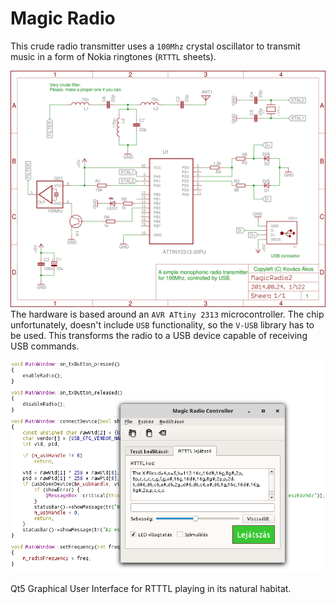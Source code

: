 # Magic Radio
This crude radio transmitter uses a `100Mhz` crystal oscillator to transmit music in a form of Nokia ringtones (`RTTTL` sheets).

![Schematic](https://raw.githubusercontent.com/akoskovacs/MagicRadio/master/MagicRadio2.png)
The hardware is based around an `AVR ATtiny 2313` microcontroller. The chip unfortunately, doesn't include `USB` functionality,
so the `V-USB` library has to be used. This transforms the radio to a USB device capable of receiving USB commands.

![GUI](https://raw.githubusercontent.com/akoskovacs/MagicRadio/master/screenshot.png)

Qt5 Graphical User Interface for RTTTL playing in its natural habitat.
